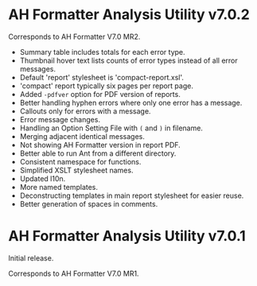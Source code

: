 # AH Formatter Analysis Utility v7.0.2

Corresponds to AH Formatter V7.0 MR2.

- Summary table includes totals for each error type.
- Thumbnail hover text lists counts of error types instead of all error messages.
- Default 'report' stylesheet is 'compact-report.xsl'.
- 'compact' report typically six pages per report page.
- Added `-pdfver` option for PDF version of reports.
- Better handling hyphen errors where only one error has a message.
- Callouts only for errors with a message.
- Error message changes.
- Handling an Option Setting File with `(` and `)` in filename.
- Merging adjacent identical messages.
- Not showing AH Formatter version in report PDF.
- Better able to run Ant from a different directory.
- Consistent namespace for functions.
- Simplified XSLT stylesheet names.
- Updated l10n.
- More named templates.
- Deconstructing templates in main report stylesheet for easier reuse.
- Better generation of spaces in comments.

# AH Formatter Analysis Utility v7.0.1

Initial release.

Corresponds to AH Formatter V7.0 MR1.
